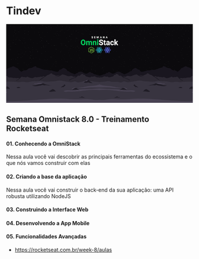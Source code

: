 # Tindev

![OmniStack](https://raw.githubusercontent.com/kenjiyamamoto/Tindev/master/readme.png)

## Semana Omnistack 8.0 - Treinamento Rocketseat

#### 01. Conhecendo a OmniStack
Nessa aula você vai descobrir as principais ferramentas do ecossistema e o que nós vamos construir com elas

#### 02. Criando a base da aplicação
Nessa aula você vai construir o back-end da sua aplicação: uma API robusta utilizando NodeJS

#### 03. Construindo a Interface Web

#### 04. Desenvolvendo a App Mobile

#### 05. Funcionalidades Avançadas

- https://rocketseat.com.br/week-8/aulas
